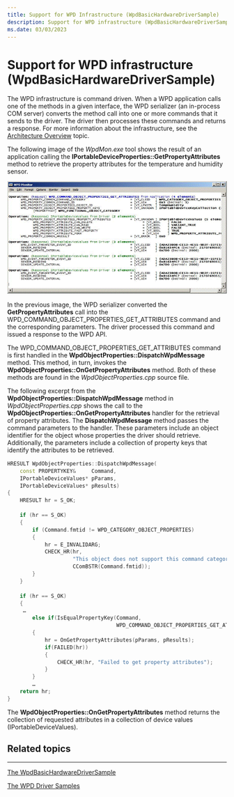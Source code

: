 ```yaml
---
title: Support for WPD Infrastructure (WpdBasicHardwareDriverSample)
description: Support for WPD infrastructure (WpdBasicHardwareDriverSample)
ms.date: 03/03/2023
---
```


# Support for WPD infrastructure (WpdBasicHardwareDriverSample)


The WPD infrastructure is command driven. When a WPD application calls one of the methods in a given interface, the WPD serializer (an in-process COM server) converts the method call into one or more commands that it sends to the driver. The driver then processes these commands and returns a response. For more information about the infrastructure, see the [Architecture Overview](architecture-overview.md) topic.

The following image of the *WpdMon.exe* tool shows the result of an application calling the **IPortableDeviceProperties::GetPropertyAttributes** method to retrieve the property attributes for the temperature and humidity sensor.

![the wpd monitor .](images/wpdmon_get_attributes.png)

In the previous image, the WPD serializer converted the **GetPropertyAttributes** call into the WPD\_COMMAND\_OBJECT\_PROPERTIES\_GET\_ATTRIBUTES command and the corresponding parameters. The driver processed this command and issued a response to the WPD API.

The WPD\_COMMAND\_OBJECT\_PROPERTIES\_GET\_ATTRIBUTES command is first handled in the **WpdObjectProperties::DispatchWpdMessage** method. This method, in turn, invokes the **WpdObjectProperties::OnGetPropertyAttributes** method. Both of these methods are found in the *WpdObjectProperties.cpp* source file.

The following excerpt from the **WpdObjectProperties::DispatchWpdMessage** method in *WpdObjectProperties.cpp* shows the call to the **WpdObjectProperties::OnGetPropertyAttributes** handler for the retrieval of property attributes. The **DispatchWpdMessage** method passes the command parameters to the handler. These parameters include an object identifier for the object whose properties the driver should retrieve. Additionally, the parameters include a collection of property keys that identify the attributes to be retrieved.

```cpp
HRESULT WpdObjectProperties::DispatchWpdMessage(
    const PROPERTYKEY&     Command,
    IPortableDeviceValues* pParams,
    IPortableDeviceValues* pResults)
{
    HRESULT hr = S_OK;

    if (hr == S_OK)
    {
        if (Command.fmtid != WPD_CATEGORY_OBJECT_PROPERTIES)
        {
            hr = E_INVALIDARG;
            CHECK_HR(hr, 
                     "This object does not support this command category %ws",
                     CComBSTR(Command.fmtid));
        }
    }

    if (hr == S_OK)
    {
     …
        else if(IsEqualPropertyKey(Command, 
                                   WPD_COMMAND_OBJECT_PROPERTIES_GET_ATTRIBUTES))
        {
            hr = OnGetPropertyAttributes(pParams, pResults);
            if(FAILED(hr))
            {
                CHECK_HR(hr, "Failed to get property attributes");
            }
        }
        …
    return hr;
}
```

The **WpdObjectProperties::OnGetPropertyAttributes** method returns the collection of requested attributes in a collection of device values (IPortableDeviceValues).

## <span id="related_topics"></span>Related topics


****
[The WpdBasicHardwareDriverSample](the-wpdbasichardwaredriver-sample.md)

[The WPD Driver Samples](the-wpd-driver-samples.md)

 

 





